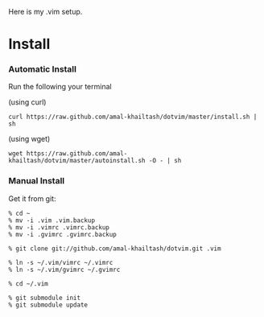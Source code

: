 Here is my .vim setup.

Install
=======

### Automatic Install ###

Run the following your terminal

(using curl)

    curl https://raw.github.com/amal-khailtash/dotvim/master/install.sh | sh

(using wget)

    wget https://raw.github.com/amal-khailtash/dotvim/master/autoinstall.sh -O - | sh

### Manual Install ###

Get it from git:

    % cd ~
    % mv -i .vim .vim.backup
    % mv -i .vimrc .vimrc.backup
    % mv -i .gvimrc .gvimrc.backup
    
    % git clone git://github.com/amal-khailtash/dotvim.git .vim
    
    % ln -s ~/.vim/vimrc ~/.vimrc
    % ln -s ~/.vim/gvimrc ~/.gvimrc
    
    % cd ~/.vim
    
    % git submodule init
    % git submodule update

